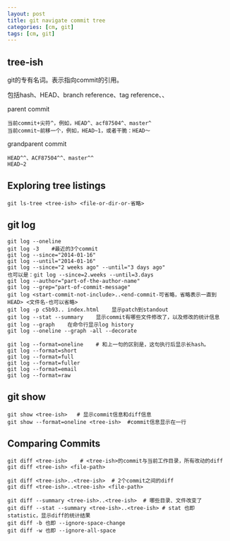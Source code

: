 ```yaml
---
layout: post
title: git navigate commit tree
categories: [cm, git]
tags: [cm, git]
---
```



## tree-ish

git的专有名词。表示指向commit的引用。

包括hash、HEAD、branch reference、tag reference、、

parent commit

```
当前commit+尖符^，例如，HEAD^、acf87504^、master^
当前commit~前移一个，例如，HEAD~1，或者干脆：HEAD～
```

grandparent commit

```
HEAD^^、ACF87504^^、master^^
HEAD~2
```


## Exploring tree listings

```
git ls-tree <tree-ish> <file-or-dir-or-省略>
```




## git log

```
git log --oneline
git log -3    #最近的3个commit
git log --since="2014-01-16"
git log --until="2014-01-16"
git log --since="2 weeks ago" --until="3 days ago"
也可以是：git log --since=2.weeks --until=3.days
git log --author="part-of-the-author-name"
git log --grep="part-of-commit-message"
git log <start-commit-not-include>..<end-commit-可省略，省略表示一直到HEAD> <文件名-也可以省略>
git log -p c5b93.. index.html    显示patch到standout
git log --stat --summary    显示commit有哪些文件修改了，以及修改的统计信息
git log --graph    在命令行显示log history
git log --oneline --graph -all --decorate

git log --format=oneline    # 和上一句的区别是，这句执行后显示长hash。
git log --format=short
git log --format=full
git log --format=fuller
git log --format=email
git log --format=raw
```



## git show

```
git show <tree-ish>   # 显示commit信息和diff信息
git show --format=oneline <tree-ish>  #commit信息显示在一行
```


## Comparing Commits

```
git diff <tree-ish>    # <tree-ish>的commit与当前工作目录，所有改动的diff
git diff <tree-ish> <file-path>

git diff <tree-ish>..<tree-ish>  # 2个commit之间的diff
git diff <tree-ish>..<tree-ish> <file-path>

git diff --summary <tree-ish>..<tree-ish>  # 哪些目录、文件改变了
git diff --stat --summary <tree-ish>..<tree-ish> # stat 也即 statistic，显示diff的统计结果
git diff -b 也即 --ignore-space-change
git diff -w 也即 --ignore-all-space
```











